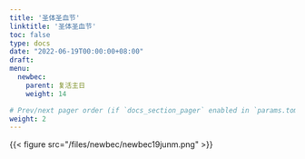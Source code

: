 ```yaml
---
title: '圣体圣血节'
linktitle: '圣体圣血节'
toc: false
type: docs
date: "2022-06-19T00:00:00+08:00"
draft:
menu:
  newbec:
    parent: 复活主日
    weight: 14

# Prev/next pager order (if `docs_section_pager` enabled in `params.toml`)
weight: 2
---
```


{{< figure src="/files/newbec/newbec19junm.png" >}}
